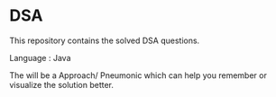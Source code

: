 # DSA
This repository contains the solved DSA questions.

Language : Java

The will be a Approach/ Pneumonic which can help you remember or visualize the solution better.
